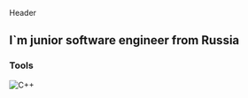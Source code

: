Header 

## I`m junior software engineer from Russia

### Tools
![C++](https://img.shields.io/badge/-C++-090909)



